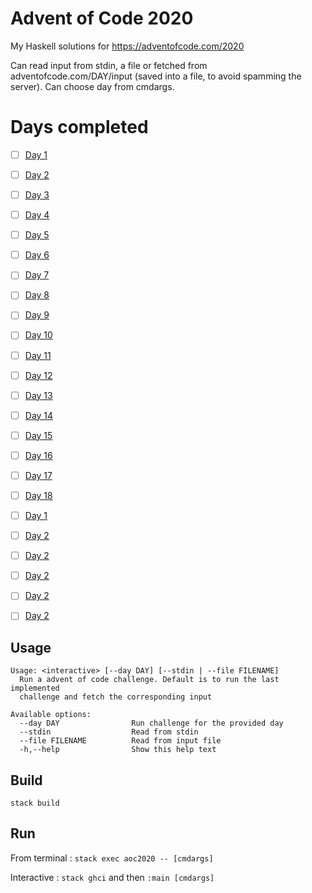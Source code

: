 # Advent of Code 2020 

My Haskell solutions for https://adventofcode.com/2020


Can read input from stdin, a file or fetched from adventofcode.com/DAY/input (saved into a file, to avoid spamming the server).
Can choose day from cmdargs.
  

# Days completed

- [ ] [Day 1](https://Link2)
- [ ] [Day 2](https://Link2)
- [ ] [Day 3](https://Link3)
- [ ] [Day 4](https://Link4)
- [ ] [Day 5](https://Link5)
- [ ] [Day 6](https://Link6)
- [ ] [Day 7](https://Link7)
- [ ] [Day 8](https://Link8)
- [ ] [Day 9](https://Link9)
- [ ] [Day 10]([https://Link10)
- [ ] [Day 11]([https://Link11)
- [ ] [Day 12]([https://Link12)
- [ ] [Day 13]([https://Link13)
- [ ] [Day 14]([https://Link14)
- [ ] [Day 15]([https://Link15)
- [ ] [Day 16]([https://Link16)
- [ ] [Day 17]([https://Link17)
- [ ] [Day 18]([https://Link18)
- [ ] [Day 1]([https://Link19)
- [ ] [Day 2]([https://Link20)
- [ ] [Day 2]([https://Link21)
- [ ] [Day 2]([https://Link22)
- [ ] [Day 2]([https://Link23)
- [ ] [Day 2]([https://Link24)



## Usage

```
Usage: <interactive> [--day DAY] [--stdin | --file FILENAME]
  Run a advent of code challenge. Default is to run the last implemented
  challenge and fetch the corresponding input

Available options:
  --day DAY                Run challenge for the provided day
  --stdin                  Read from stdin
  --file FILENAME          Read from input file
  -h,--help                Show this help text
```


## Build

`stack build`

## Run

From terminal : `stack exec aoc2020 -- [cmdargs]`

Interactive :  `stack ghci` and then `:main [cmdargs]`

